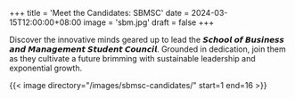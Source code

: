 +++
title = 'Meet the Candidates: SBMSC'
date = 2024-03-15T12:00:00+08:00
image = 'sbm.jpg'
draft = false
+++

Discover the innovative minds geared up to lead the 𝙎𝙘𝙝𝙤𝙤𝙡 𝙤𝙛 𝘽𝙪𝙨𝙞𝙣𝙚𝙨𝙨 𝙖𝙣𝙙 𝙈𝙖𝙣𝙖𝙜𝙚𝙢𝙚𝙣𝙩 𝙎𝙩𝙪𝙙𝙚𝙣𝙩 𝘾𝙤𝙪𝙣𝙘𝙞𝙡. Grounded in dedication, join them as they cultivate a future brimming with sustainable leadership and exponential growth.

{{< image directory="/images/sbmsc-candidates/" start=1 end=16 >}}
